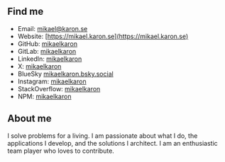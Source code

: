 ## Find me

- Email: [mikael@karon.se](mailto:mikael@karon.se)
- Website: [https://mikael.karon.se](https://mikael.karon.se)
- GitHub: [mikaelkaron](https://github.com/mikaelkaron)
- GitLab: [mikaelkaron](https://gitlab.com/mikaelkaron)
- LinkedIn: [mikaelkaron](https://linkedin.com/in/mikaelkaron)
- X: [mikaelkaron](https://twitter.com/mikaelkaron)
- BlueSky [mikaelkaron.bsky.social](https://bsky.app/profile/mikaelkaron.bsky.social)
- Instagram: [mikaelkaron](https://instagram.com/mikaelkaron)
- StackOverflow: [mikaelkaron](https://stackoverflow.com/story/mikaelkaron)
- NPM: [mikaelkaron](https://npmjs.com/~mikaelkaron)

## About me

I solve problems for a living. I am passionate about what I do, the applications I develop, and the solutions I architect. I am an enthusiastic team player who loves to contribute.
